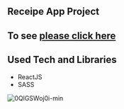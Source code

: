 ## Receipe App Project

## To see [please click here](https://receip-app-with-react.vercel.app/)

## Used Tech and Libraries
- ReactJS
- SASS


![0QlGSWoj0i-min](https://user-images.githubusercontent.com/108137435/211641228-88fe6ea3-2165-4081-bf47-98b531e9bbb8.gif)

